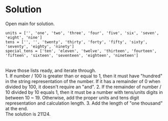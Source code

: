 # Solution

Open main for solution.
<br/>
```
units = ['', 'one', 'two', 'three', 'four', 'five', 'six', 'seven', 'eight', 'nine']
tens = ['', '', 'twenty', 'thirty', 'forty', 'fifty', 'sixty', 'seventy', 'eighty', 'ninety']
special_tens = ['ten', 'eleven', 'twelve', 'thirteen', 'fourteen', 'fifteen', 'sixteen', 'seventeen', 'eighteen', 'nineteen']
```
<br/>
Have those lists ready, and iterate through.
<br/>
1. If number / 100 is greater than or equal to 1, then it must have "hundred" in the string representation of the number. If it has a remainder of 0 when divided by 100, it doesn't require an "and".
2. If the remainder of number / 10 divided by 10 equals 1, then it must be a number with tens/units digits in between 10 ~ 19. Otherwise, add the proper units and tens digit representation and calculation length.
3. Add the length of "one thousand" at the end.
<br/>
The solution is 21124.